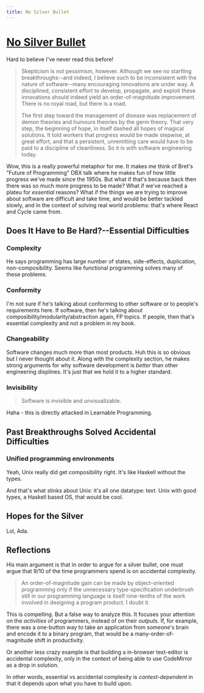 ```yaml
---
title: No Silver Bullet
---
```


# [No Silver Bullet](http://www.cs.nott.ac.uk/~pszcah/G51ISS/Documents/NoSilverBullet.html)

Hard to believe I've never read this before!

> Skepticism is not pessimism, however. Although we see no startling breakthroughs--and indeed, I believe such to be inconsistent with the nature of software--many encouraging innovations are under way. A disciplined, consistent effort to develop, propagate, and exploit these innovations should indeed yield an order-of-magnitude improvement. There is no royal road, but there is a road.
>
> The first step toward the management of disease was replacement of demon theories and humours theories by the germ theory. That very step, the beginning of hope, in itself dashed all hopes of magical solutions. It told workers that progress would be made stepwise, at great effort, and that a persistent, unremitting care would have to be paid to a discipline of cleanliness. So it is with software engineering today.

Wow, this is a really powerful metaphor for me. It makes me think of Bret's "Future of Programming" DBX talk where he makes fun of how little progress we've made since the 1950s. But what if that's because back then there was so much more progress to be made? What if we've reached a plateu for *essential* reasons? What if the things we are trying to improve about software are difficult and take time, and would be better tackled slowly, and in the context of solving real world problems: that's where React and Cycle came from.

## Does It Have to Be Hard?--Essential Difficulties

### Complexity

He says programming has large number of states, side-effects, duplication, non-composibility. Seems like functional programming solves many of these problems.

### Conformity

I'm not sure if he's talking about conforming to other software or to people's requirements here. If software, then he's talking about composibility/modularity/abstraction again, FP topics. If people, then that's essential complexity and not a problem in my book.

### Changeability

Software changes much more than most products. Huh this is so obvious but I never thought about it. Along with the complexity section, he makes strong arguments for why software development is *better* than other engineering displines. It's just that we hold it to a higher standard.

### Invisibility

> Software is invisible and unvisualizable. 

Haha - this is directly attacked in Learnable Programming.

## Past Breakthroughs Solved Accidental Difficulties

### Unified programming environments

Yeah, Unix really did get composibility right. It's like Haskell without the types.

And that's what stinks about Unix: it's all one datatype: text. Unix with good types, a Haskell based OS, that would be cool.

## Hopes for the Silver

Lol, Ada.

## Reflections

His main argument is that in order to argue for a silver bullet, one must argue that 9/10 of the time programmers spend is on accidental complexity.

> An order-of-magnitude gain can be made by object-oriented programming only if the unnecessary type-specification underbrush still in our programming language is itself nine-tenths of the work involved in designing a program product. I doubt it.

This is compelling. But a false way to analyze this. It focuses your attention on the *activities* of programmers, instead of on their *outputs*. If, for example, there was a one-button way to take an application from someone's brain and encode it to a binary program, that would be a many-order-of-magnitude shift in productivity. 

Or another less crazy example is that building a in-browser text-editor is accidental complexity, only in the context of being able to use CodeMirror as a drop in solution. 

In other words, essential vs accidental complexity is *context-dependent* in that it depends upon what you have to build upon.




<script>

(function(i,s,o,g,r,a,m){i['GoogleAnalyticsObject']=r;i[r]=i[r]||function(){
(i[r].q=i[r].q||[]).push(arguments)},i[r].l=1*new Date();a=s.createElement(o),
m=s.getElementsByTagName(o)[0];a.async=1;a.src=g;m.parentNode.insertBefore(a,m)
})(window,document,'script','https://www.google-analytics.com/analytics.js','ga');

ga('create', 'UA-103157758-1', 'auto');
ga('send', 'pageview');

</script>

